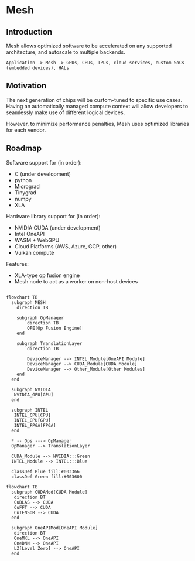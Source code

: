 # Mesh

## Introduction
Mesh allows optimized software to be accelerated on any supported architecture, and autoscale to multiple backends.

`Application -> Mesh -> GPUs, CPUs, TPUs, cloud services, custom SoCs (embedded devices), HALs`

## Motivation
The next generation of chips will be custom-tuned to specific use cases. Having an automatically managed compute context will allow developers to seamlessly make use of different logical devices.

However, to minimize performance penalties, Mesh uses optimized libraries for each vendor.

## Roadmap

Software support for (in order):
- C (under development)
- python
- Micrograd
- Tinygrad
- numpy
- XLA

Hardware library support for (in order):
- NVIDIA CUDA (under development)
- Intel OneAPI
- WASM + WebGPU
- Cloud Platforms (AWS, Azure, GCP, other)
- Vulkan compute

Features:
- XLA-type op fusion engine
- Mesh node to act as a worker on non-host devices

```mermaid

flowchart TB
  subgraph MESH
    direction TB
    
    subgraph OpManager
        direction TB
        OFE[Op Fusion Engine]
    end
    
    subgraph TranslationLayer
        direction TB
        
        DeviceManager --> INTEL_Module[OneAPI Module]
        DeviceManager --> CUDA_Module[CUDA Module]
        DeviceManager --> Other_Module[Other Modules]
    end
  end
  
  subgraph NVIDIA
   NVIDIA_GPU[GPU]
  end
  
  subgraph INTEL
   INTEL_CPU[CPU]
   INTEL_GPU[GPU]
   INTEL_FPGA[FPGA]
  end
  
  * -- Ops ---> OpManager
  OpManager --> TranslationLayer

  CUDA_Module --> NVIDIA:::Green
  INTEL_Module --> INTEL:::Blue
  
  classDef Blue fill:#003366
  classDef Green fill:#003600
```
```mermaid
flowchart TB
  subgraph CUDAMod[CUDA Module]
   direction BT
   CuBLAS --> CUDA
   CuFFT --> CUDA
   CuTENSOR --> CUDA
  end

  subgraph OneAPIMod[OneAPI Module]
   direction BT
   OneMKL --> OneAPI
   OneDNN --> OneAPI
   LZ[Level Zero] --> OneAPI
  end
```
